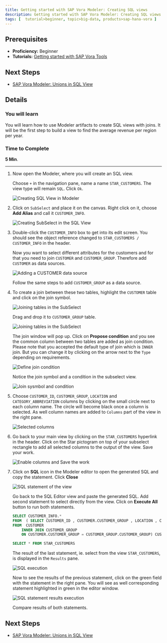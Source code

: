 ```yaml
---
title: Getting started with SAP Vora Modeler: Creating SQL views
description: Getting started with SAP Vora Modeler: Creating SQL views with a join of two tables
tags: [  tutorial>beginner, topic>big-data, products>sap-hana-vora ]
---
```

## Prerequisites  
 - **Proficiency:** Beginner
 - **Tutorials:** [Getting started with SAP Vora Tools](http://www.sap.com/developer/tutorials/vora-tools-getting-started.html)

## Next Steps
 - [SAP Vora Modeler: Unions in SQL View](http://www.sap.com/developer/tutorials/vora-modeler-view-union.html)

## Details
### You will learn  
You will learn how to use Modeler artifacts to create SQL views with joins. It will be the first step to build a view to find the average revenue per region per year.

### Time to Complete
**5 Min**.

---

1. Now open the Modeler, where you will create an SQL view.

    Choose `+` in the navigation pane, name a name `STAR_CUSTOMERS`. The view type will remain `SQL`. Click `Ok`.

    ![Creating SQL View in Modeler](voramodel01.jpg)

2. Click on `SubSelect` and place it on the canvas. Right click on it, choose **Add Alias** and call it `CUSTOMER_INFO`.

    ![Creating SubSelect in the SQL View](voramodel02.jpg)

3. Double-click the `CUSTOMER_INFO` box to get into its edit screen. You should see the object reference changed to `STAR_CUSTOMERS / CUSTOMER_INFO` in the header.

    Now you want to select different attributes for the customers and for that you need to join `CUSTOMER` and `CUSTOMER_GROUP`. Therefore add `CUSTOMER` as data sources.

    ![Adding a CUSTOMER data source](voramodel03.jpg)

    Follow the same steps to add `CUSTOMER_GROUP` as a data source.

4. To create a join between these two tables, highlight the `CUSTOMER` table and click on the join symbol.

    ![Joining tables in the SubSelect](voramodel04a.jpg)

    Drag and drop it to `CUSTOMER_GROUP` table.

    ![Joining tables in the SubSelect](voramodel04b.jpg)

    The join window will pop up. Click on **Propose condition** and you see the common column between two tables are added as join condition. Please note that you accepted the default type of join which is `INNER` join. But you can change it by clicking on the arrow next to the `Type` depending on requirements.

    ![Define join condition](voramodel05.jpg)

    Notice the join symbol and a condition in the subselect view.

    ![Join sysmbol and condition](voramodel06.jpg)

5. Choose `CUSTOMER_ID`, `CUSTOMER_GROUP`, `LOCATION` and `CATEGORY_ABBREVIATION` columns by clicking on the small circle next to each column name. The circle will become black once a column is selected. As well column names are added to `Columns` part of the view in the right pane.

    ![Selected columns](voramodel07.jpg)

6. Go back to your main view by clicking on the `STAR_CUSTOMERS` hyperlink in the header. Click on the Star pictogram on top of your subselect rectangle to add all selected columns to the output of the view. Save your work.

    ![Enable columns and Save the work](voramodel08.jpg)

7. Click on **SQL** icon in the Modeler editor to open the generated SQL and copy the statement. Click **Close**

    ![SQL statement of the view](voramodel09.jpg)

    Go back to the SQL Editor view and paste the generated SQL. Add second statement to select directly from the view. Click on **Execute All** button to run both statements.

    ```sql
    SELECT CUSTOMER_INFO.*  
    FROM  ( SELECT CUSTOMER_ID , CUSTOMER.CUSTOMER_GROUP , LOCATION , CATEGORY_ABBREVIATION  
    FROM  CUSTOMER
	    INNER JOIN CUSTOMER_GROUP
	    ON CUSTOMER.CUSTOMER_GROUP = CUSTOMER_GROUP.CUSTOMER_GROUP) CUSTOMER_INFO;

    SELECT * FROM STAR_CUSTOMERS
    ```

    The result of the last statement, ie. select from the view `STAR_CUSTOMERS`, is displayed in the `Results` pane.

    ![SQL execution](voramodel10a.jpg)

    Now to see the results of the previous statement, click on the green field with the statement in the right pane. You will see as well corresponding statement highlighted in green in the editor window.

    ![SQL statement results execution](voramodel10b.jpg)

    Compare results of both statements.

## Next Steps
 - [SAP Vora Modeler: Unions in SQL View](http://www.sap.com/developer/tutorials/vora-modeler-view-union.html)
